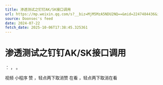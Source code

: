 ```yaml
---
title: 渗透测试之钉钉AK/SK接口调用
url: https://mp.weixin.qq.com/s?__biz=MjM5MzA5NDU2NQ==&mid=2247484436&idx=1&sn=68adcb5452daf6d8b8726a48a3d6db32
source: Doonsec's feed
date: 2024-07-22
fetch_date: 2025-10-06T17:38:45.325361
---
```


# 渗透测试之钉钉AK/SK接口调用

：
，
。

视频
小程序
赞
，轻点两下取消赞
在看
，轻点两下取消在看